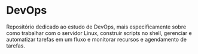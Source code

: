 # DevOps
Repositório dedicado ao estudo de DevOps, mais especificamente sobre como trabalhar com o servidor Linux, construir scripts no shell, gerenciar e automatizar tarefas em um fluxo e monitorar recursos e agendamento de tarefas.
